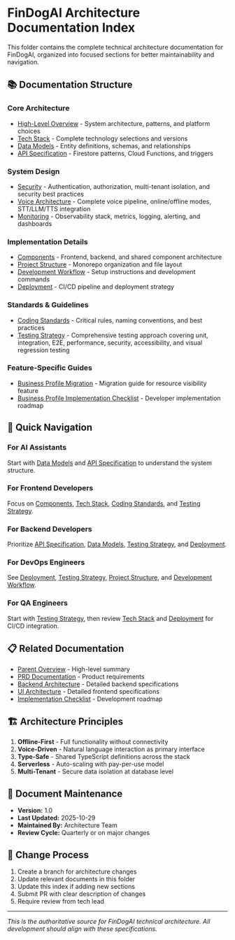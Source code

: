 # FinDogAI Architecture Documentation Index

This folder contains the complete technical architecture documentation for FinDogAI, organized into focused sections for better maintainability and navigation.

## 📚 Documentation Structure

### Core Architecture
- [High-Level Overview](./high-level-overview.md) - System architecture, patterns, and platform choices
- [Tech Stack](./tech-stack.md) - Complete technology selections and versions
- [Data Models](./data-models.md) - Entity definitions, schemas, and relationships
- [API Specification](./api-specification.md) - Firestore patterns, Cloud Functions, and triggers

### System Design
- [Security](./security.md) - Authentication, authorization, multi-tenant isolation, and security best practices
- [Voice Architecture](./voice-architecture.md) - Complete voice pipeline, online/offline modes, STT/LLM/TTS integration
- [Monitoring](./monitoring.md) - Observability stack, metrics, logging, alerting, and dashboards

### Implementation Details
- [Components](./components.md) - Frontend, backend, and shared component architecture
- [Project Structure](./project-structure.md) - Monorepo organization and file layout
- [Development Workflow](./development-workflow.md) - Setup instructions and development commands
- [Deployment](./deployment.md) - CI/CD pipeline and deployment strategy

### Standards & Guidelines
- [Coding Standards](./coding-standards.md) - Critical rules, naming conventions, and best practices
- [Testing Strategy](./testing-strategy.md) - Comprehensive testing approach covering unit, integration, E2E, performance, security, accessibility, and visual regression testing

### Feature-Specific Guides
- [Business Profile Migration](./business-profile-migration.md) - Migration guide for resource visibility feature
- [Business Profile Implementation Checklist](./business-profile-implementation-checklist.md) - Developer implementation roadmap

## 🎯 Quick Navigation

### For AI Assistants
Start with [Data Models](./data-models.md) and [API Specification](./api-specification.md) to understand the system structure.

### For Frontend Developers
Focus on [Components](./components.md), [Tech Stack](./tech-stack.md), [Coding Standards](./coding-standards.md), and [Testing Strategy](./testing-strategy.md).

### For Backend Developers
Prioritize [API Specification](./api-specification.md), [Data Models](./data-models.md), [Testing Strategy](./testing-strategy.md), and [Deployment](./deployment.md).

### For DevOps Engineers
See [Deployment](./deployment.md), [Testing Strategy](./testing-strategy.md), [Project Structure](./project-structure.md), and [Development Workflow](./development-workflow.md).

### For QA Engineers
Start with [Testing Strategy](./testing-strategy.md), then review [Tech Stack](./tech-stack.md) and [Deployment](./deployment.md) for CI/CD integration.

## 📋 Related Documentation

- [Parent Overview](../architecture.md) - High-level summary
- [PRD Documentation](../prd/) - Product requirements
- [Backend Architecture](../backend-architecture/) - Detailed backend specifications
- [UI Architecture](../ui-architecture/) - Detailed frontend specifications
- [Implementation Checklist](../implementation-checklist.md) - Development roadmap

## 🏗️ Architecture Principles

1. **Offline-First** - Full functionality without connectivity
2. **Voice-Driven** - Natural language interaction as primary interface
3. **Type-Safe** - Shared TypeScript definitions across the stack
4. **Serverless** - Auto-scaling with pay-per-use model
5. **Multi-Tenant** - Secure data isolation at database level

## 📝 Document Maintenance

- **Version:** 1.0
- **Last Updated:** 2025-10-29
- **Maintained By:** Architecture Team
- **Review Cycle:** Quarterly or on major changes

## 🔄 Change Process

1. Create a branch for architecture changes
2. Update relevant documents in this folder
3. Update this index if adding new sections
4. Submit PR with clear description of changes
5. Require review from tech lead

---

*This is the authoritative source for FinDogAI technical architecture. All development should align with these specifications.*